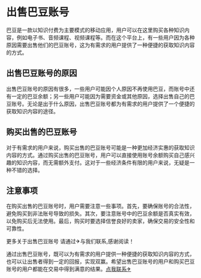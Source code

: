 # 出售巴豆账号

巴豆是一款以知识付费为主要模式的移动应用，用户可以在这里购买各种知识内容，例如电子书、音频课程、视频课程等。而在这个平台上，有一些用户因为各种原因需要出售他们的巴豆账号，这为有需求的用户提供了一种便捷的获取知识内容的方式。

## 出售巴豆账号的原因

出售巴豆账号的原因有很多，一些用户可能因个人原因不再使用巴豆，而账号中还有一定的巴豆余额；另一些用户可能因为需要资金或其他原因，选择出售自己的巴豆账号。无论是出于什么原因，出售巴豆账号都为有需求的用户提供了一个便捷的获取知识内容的途径。

## 购买出售的巴豆账号

对于有需求的用户来说，购买出售的巴豆账号可能是一种更加经济实惠的获取知识内容的方式。通过购买出售的巴豆账号，用户可以直接使用账号余额购买自己感兴趣的知识内容，而无需额外支付。这对于一些经济条件有限的用户来说，无疑是一种不错的选择。

## 注意事项

在购买出售的巴豆账号时，用户需要注意一些事项。首先，要确保账号的合法性，避免购买到非法账号导致的损失。其次，要注意账号中的巴豆余额是否真实有效，以免购买后无法使用。最后，购买时要选择信誉良好的卖家，确保交易的安全性和可靠性。

更多关于出售巴豆账号 请通过✈与我们联系,感谢阅读！

通过出售巴豆账号，既可以为有需求的用户提供一种便捷的获取知识内容的方式，也可以让出售者得到一定的回报，实现双赢。希望出售巴豆账号的用户和购买巴豆账号的用户都能在交易中得到满意的结果。[点我联系✈](https://data.k02.cc)
